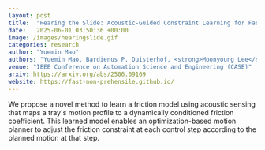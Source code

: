 ```yaml
---
layout: post
title:  "Hearing the Slide: Acoustic-Guided Constraint Learning for Fast Non-Prehensile Transport"
date:   2025-06-01 03:50:36 +00:00
image: /images/hearingslide.gif
categories: research
author: "Yuemin Mao"
authors: "Yuemin Mao, Bardienus P. Duisterhof, <strong>Moonyoung Lee</strong>, Jeffrey Ichnowski"
venue: "IEEE Conference on Automation Science and Engineering (CASE)"
arxiv: https://arxiv.org/abs/2506.09169
website: https://fast-non-prehensile.github.io/
---
```

We propose a novel method to learn a friction model using acoustic sensing that maps a tray's motion profile to a dynamically conditioned friction coefficient. 
This learned model enables an optimization-based motion planner to adjust the friction constraint at each control step according to the planned motion at that step. 

